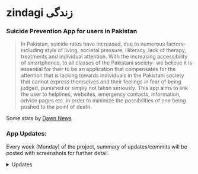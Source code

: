 # zindagi زندگی
### Suicide Prevention App for users in Pakistan

>In Pakistan, suicide rates have increased, due to numerous factors- including style of living, societal pressure, illiteracy,
lack of therapy, treatments and individual attention. With the increasing accessibility of smartphones, to all classes of the
Pakistani society- we believe it is essential for their to be an application that compensates for the attention that is lacking towards
individuals in the Pakistani society that cannot express themselves and their feelings in fear of being judged, punished or simply
not taken seriously. This app aims to link the user to helplines, websites, emergency contacts, information, advice pages etc. in order to minimize the possibilities of one being pushed to the point of death. 

Some stats by [Dawn News](https://www.dawn.com/news/1448391)

### App Updates:
Every week (Monday) of the project, summary of updates/commits will be posted with screenshots for further detail.

<details>
  <summary> Updates </summary>
  <details>
    <summary><b> 9/9/2019 </b></summary>
    Added bottom navigation, basic app skeleton structure, fragmented page design, themes <br>
    <img src ="https://github.com/nhussain2/zindagi/blob/master/project%20ss/Screenshot_1568091358.png" width=200>
    <img src ="https://github.com/nhussain2/zindagi/blob/master/project%20ss/Screenshot_1568091361.png" width=200>
    <img src ="https://github.com/nhussain2/zindagi/blob/master/project%20ss/Screenshot_1568091363.png" width=200>
    <img src ="https://github.com/nhussain2/zindagi/blob/master/project%20ss/Screenshot_1568091365.png" width=200>
    
  </details>
</details>
